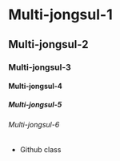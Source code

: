 # Multi-jongsul-1
## Multi-jongsul-2
### Multi-jongsul-3
#### Multi-jongsul-4
##### Multi-jongsul-5
###### Multi-jongsul-6
+ Github class
